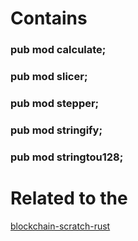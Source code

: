 # Contains

### pub mod calculate;

### pub mod slicer;

### pub mod stepper;

### pub mod stringify;

### pub mod stringtou128;

# Related to the 
[blockchain-scratch-rust](https://crates.io/search?q=blockchain-scratch-rust)